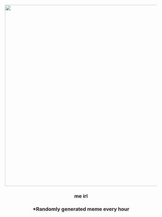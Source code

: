 <p align="center">
        <img src="https://i.redd.it/6l33c01p48z81.jpg" width="600" height="600">
        </p>
        <h3 align="center">me irl</h3>
        <h3 align="center">*Randomly generated meme every hour</h3>
    